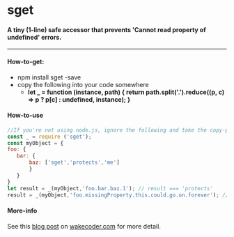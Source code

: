 # sget
####  A tiny (1-line) safe accessor that prevents 'Cannot read property of undefined' errors.
***
#### How-to-get:
* npm install sget -save
* copy the following into your code somewhere
  *  **let _ = function (instance, path) { return path.split('.').reduce((p, c) => p ? p[c] : undefined, instance); }**

#### How-to-use 
 ```JavaScript 
//If you're not using node.js, ignore the following and take the copy-paste approach above
const _ = require ('sget');
const myObject = {
foo: {
    bar: {
        baz: ['sget','protects','me']
        }
    }
}
let result = _(myObject,'foo.bar.baz.1'); // result === 'protects'
result = _(myObject,'foo.missingProperty.this.could.go.on.forever'); // result = undefined - no Exception hooray!
```

#### More-info
See this [blog post](http://wakecoder.com) on [wakecoder.com](http://wakecoder.com) for more detail. 